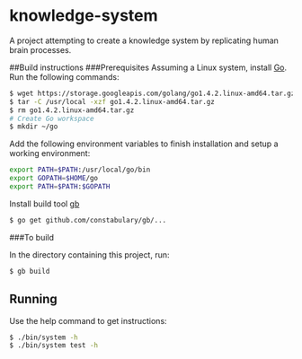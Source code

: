 knowledge-system
================

A project attempting to create a knowledge system by replicating human brain processes.

##Build instructions
###Prerequisites
Assuming a Linux system, install [Go](http://golang.org/). Run the following commands:

```bash
$ wget https://storage.googleapis.com/golang/go1.4.2.linux-amd64.tar.gz
$ tar -C /usr/local -xzf go1.4.2.linux-amd64.tar.gz
$ rm go1.4.2.linux-amd64.tar.gz
# Create Go workspace
$ mkdir ~/go
```

Add the following environment variables to finish installation and setup a working environment:

```bash
export PATH=$PATH:/usr/local/go/bin
export GOPATH=$HOME/go
export PATH=$PATH:$GOPATH
```

Install build tool [gb](http://getgb.io/)

```bash
$ go get github.com/constabulary/gb/...
```

###To build

In the directory containing this project, run:

```bash
$ gb build
```

## Running

Use the help command to get instructions:

```bash
$ ./bin/system -h
$ ./bin/system test -h
```